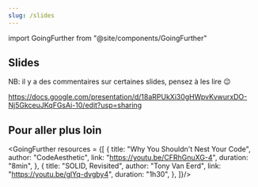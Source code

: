 ```yaml
---
slug: /slides
---
```

import GoingFurther from "@site/components/GoingFurther"

## Slides

NB: il y a des commentaires sur certaines slides, pensez à les lire 😉

https://docs.google.com/presentation/d/18aRPUkXi30gHWpvKvwurxDO-Nj5GkceuJKqFGsAi-10/edit?usp=sharing

## Pour aller plus loin

<GoingFurther resources = {[
    {
        title: "Why You Shouldn't Nest Your Code",
        author: "CodeAesthetic",
        link: "https://youtu.be/CFRhGnuXG-4",
        duration: "8min",
    },
    {
        title: "SOLID, Revisited",
        author: "Tony Van Eerd",
        link: "https://youtu.be/glYq-dvgby4",
        duration: "1h30",
    },
]}/>
